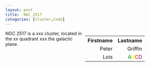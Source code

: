 ```yaml
---
layout: post
title:  NGC_2517
categories: [cluster,Code]
---
```


<!-- include Aladin Lite CSS file in the head section of your page -->
<link rel="stylesheet" href="https://aladin.u-strasbg.fr/AladinLite/api/v2/latest/aladin.min.css" />
 <!-- you can skip the following line if your page already integrates the jQuery library -->
<script type="text/javascript" src="https://code.jquery.com/jquery-1.12.1.min.js" charset="utf-8"></script>
 


<div style="display: flex; justify-content: space-between;">
  <div style="text-align: left;">
<!-- Aladin Lite viewer -->
<div id="aladin-lite-div" align="left" style="width:250px;height:250px;">
    NGC 2517 is a xxx cluster, located in the xx quadrant xxx the galactic plane.
</div>
<script type="text/javascript" src="https://aladin.u-strasbg.fr/AladinLite/api/v2/latest/aladin.min.js" charset="utf-8"></script>
<script type="text/javascript">var aladin = A.aladin('#aladin-lite-div', {survey: "P/DSS2/color", fov:0.5, target: "ngc 2516"});</script>
<!-- Aladin Lite viewer --></div>
  <table style="text-align: right;">
  <tr>
    <th>Firstname</th>
    <th>Lastname</th>
  </tr>
  <tr>
    <td>Peter</td>
    <td>Griffin</td>
  </tr>
  <tr>
    <td>Lois</td>
    <td><span style="color: green">A</span><span style="color: yellow">B</span><span style="color: red">C</span><span style="color: purple">D</span></td>
  </tr>
  </table>
</div>




<!-- <div>
  <div style="float:left"> -->
<!--   </div>
  <div style="float:left">
    <p>NGC 2517 is a xxx cluster, located in the xx quadrant xxx the galactic plane.</p>
  </div>
</div> -->






<!-- <div style="text-align:justify; margin: 0px 0px 0px 50px">'Hullo, Mole!' said the Water Rat.<br>
'Hullo, Rat!' said the Mole.<br>
'Would you like to come over?' enquired the Rat presently.<br>
'Oh, its all very well to TALK,' said the Mole, rather pettishly, he being new to a river and riverside life and its ways.<br>
The Rat said nothing, but stooped and unfastened a rope and hauled on it; then lightly stepped into a little boat which the Mole had not observed. It was painted blue outside and white within, and was just the size for two animals; and the Mole's whole heart went out to it at once, even though he did not yet fully understand its uses.
</div> -->